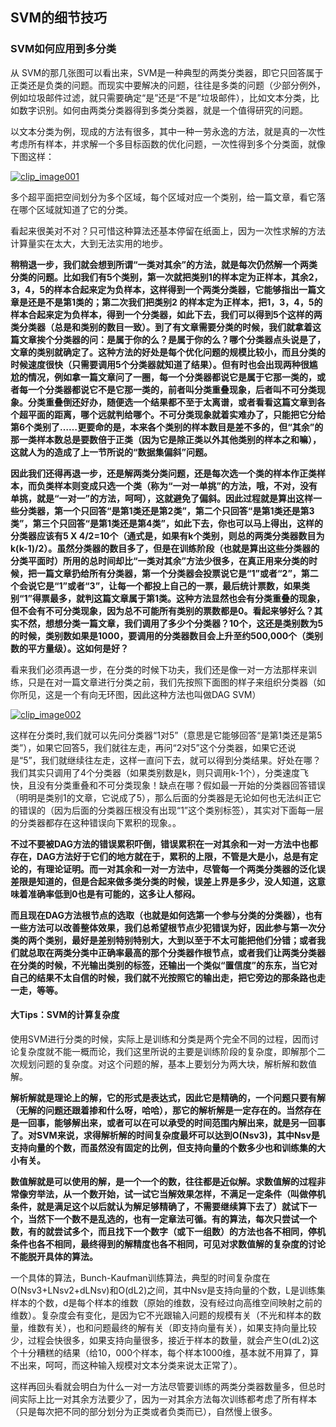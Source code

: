 ## SVM的细节技巧

### SVM如何应用到多分类

从 SVM的那几张图可以看出来，SVM是一种典型的两类分类器，即它只回答属于正类还是负类的问题。而现实中要解决的问题，往往是多类的问题（少部分例外，例如垃圾邮件过滤，就只需要确定“是”还是“不是”垃圾邮件），比如文本分类，比如数字识别。如何由两类分类器得到多类分类器，就是一个值得研究的问题。

  以文本分类为例，现成的方法有很多，其中一种一劳永逸的方法，就是真的一次性考虑所有样本，并求解一个多目标函数的优化问题，一次性得到多个分类面，就像下图这样：

[![clip_image001](http://www.blogjava.net/images/blogjava_net/zhenandaci/WindowsLiveWriter/SVMSVM_CBFA/clip_image001_thumb.jpg)](http://www.blogjava.net/images/blogjava_net/zhenandaci/WindowsLiveWriter/SVMSVM_CBFA/clip_image001_2.jpg)

​          多个超平面把空间划分为多个区域，每个区域对应一个类别，给一篇文章，看它落在哪个区域就知道了它的分类。

​       看起来很美对不对？只可惜这种算法还基本停留在纸面上，因为一次性求解的方法计算量实在太大，大到无法实用的地步。

​       **稍稍退一步，我们就会想到所谓“一类对其余”的方法，就是每次仍然解一个两类分类的问题。比如我们有5个类别，第一次就把类别1的样本定为正样本，其余2，3，4，5的样本合起来定为负样本，这样得到一个两类分类器，它能够指出一篇文章是还是不是第1类的；第二次我们把类别2 的样本定为正样本，把1，3，4，5的样本合起来定为负样本，得到一个分类器，如此下去，我们可以得到5个这样的两类分类器（总是和类别的数目一致）。到了有文章需要分类的时候，我们就拿着这篇文章挨个分类器的问：是属于你的么？是属于你的么？哪个分类器点头说是了，文章的类别就确定了。这种方法的好处是每个优化问题的规模比较小，而且分类的时候速度很快（只需要调用5个分类器就知道了结果）。但有时也会出现两种很尴尬的情况，例如拿一篇文章问了一圈，每一个分类器都说它是属于它那一类的，或者每一个分类器都说它不是它那一类的，前者叫分类重叠现象，后者叫不可分类现象。分类重叠倒还好办，随便选一个结果都不至于太离谱，或者看看这篇文章到各个超平面的距离，哪个远就判给哪个。不可分类现象就着实难办了，只能把它分给第6个类别了……更要命的是，本来各个类别的样本数目是差不多的，但“其余”的那一类样本数总是要数倍于正类（因为它是除正类以外其他类别的样本之和嘛），这就人为的造成了上一节所说的“数据集偏斜”问题。**

​       **因此我们还得再退一步，还是解两类分类问题，还是每次选一个类的样本作正类样本，而负类样本则变成只选一个类（称为“一对一单挑”的方法，哦，不对，没有单挑，就是“一对一”的方法，呵呵），这就避免了偏斜。因此过程就是算出这样一些分类器，第一个只回答“是第1类还是第2类”，第二个只回答“是第1类还是第3类”，第三个只回答“是第1类还是第4类”，如此下去，你也可以马上得出，这样的分类器应该有5 X 4/2=10个（通式是，如果有k个类别，则总的两类分类器数目为k(k-1)/2）。虽然分类器的数目多了，但是在训练阶段（也就是算出这些分类器的分类平面时）所用的总时间却比“一类对其余”方法少很多，在真正用来分类的时候，把一篇文章扔给所有分类器，第一个分类器会投票说它是“1”或者“2”，第二个会说它是“1”或者“3”，让每一个都投上自己的一票，最后统计票数，如果类别“1”得票最多，就判这篇文章属于第1类。这种方法显然也会有分类重叠的现象，但不会有不可分类现象，因为总不可能所有类别的票数都是0。看起来够好么？其实不然，想想分类一篇文章，我们调用了多少个分类器？10个，这还是类别数为5的时候，类别数如果是1000，要调用的分类器数目会上升至约500,000个（类别数的平方量级）。这如何是好？**

​       看来我们必须再退一步，在分类的时候下功夫，我们还是像一对一方法那样来训练，只是在对一篇文章进行分类之前，我们先按照下面图的样子来组织分类器（如你所见，这是一个有向无环图，因此这种方法也叫做DAG SVM）

[![clip_image002](http://www.blogjava.net/images/blogjava_net/zhenandaci/WindowsLiveWriter/SVMSVM_CBFA/clip_image002_thumb.gif)](http://www.blogjava.net/images/blogjava_net/zhenandaci/WindowsLiveWriter/SVMSVM_CBFA/clip_image002_2.gif)

​        这样在分类时,我们就可以先问分类器“1对5”（意思是它能够回答“是第1类还是第5类”），如果它回答5，我们就往左走，再问“2对5”这个分类器，如果它还说是“5”，我们就继续往左走，这样一直问下去，就可以得到分类结果。好处在哪？我们其实只调用了4个分类器（如果类别数是k，则只调用k-1个），分类速度飞快，且没有分类重叠和不可分类现象！缺点在哪？假如最一开始的分类器回答错误（明明是类别1的文章，它说成了5），那么后面的分类器是无论如何也无法纠正它的错误的（因为后面的分类器压根没有出现“1”这个类别标签），其实对下面每一层的分类器都存在这种错误向下累积的现象。。

​        **不过不要被DAG方法的错误累积吓倒，错误累积在一对其余和一对一方法中也都存在，DAG方法好于它们的地方就在于，累积的上限，不管是大是小，总是有定论的，有理论证明。而一对其余和一对一方法中，尽管每一个两类分类器的泛化误差限是知道的，但是合起来做多类分类的时候，误差上界是多少，没人知道，这意味着准确率低到0也是有可能的，这多让人郁闷。**

​        **而且现在DAG方法根节点的选取（也就是如何选第一个参与分类的分类器），也有一些方法可以改善整体效果，我们总希望根节点少犯错误为好，因此参与第一次分类的两个类别，最好是差别特别特别大，大到以至于不太可能把他们分错；或者我们就总取在两类分类中正确率最高的那个分类器作根节点，或者我们让两类分类器在分类的时候，不光输出类别的标签，还输出一个类似“置信度”的东东，当它对自己的结果不太自信的时候，我们就不光按照它的输出走，把它旁边的那条路也走一走，等等。**

#### **大Tips：SVM的计算复杂度**

​        使用SVM进行分类的时候，实际上是训练和分类是两个完全不同的过程，因而讨论复杂度就不能一概而论，我们这里所说的主要是训练阶段的复杂度，即解那个二次规划问题的复杂度。对这个问题的解，基本上要划分为两大块，解析解和数值解。

​      **解析解就是理论上的解，它的形式是表达式，因此它是精确的，一个问题只要有解（无解的问题还跟着掺和什么呀，哈哈），那它的解析解是一定存在的。当然存在是一回事，能够解出来，或者可以在可以承受的时间范围内解出来，就是另一回事了。对SVM来说，求得解析解的时间复杂度最坏可以达到O(Nsv3)，其中Nsv是支持向量的个数，而虽然没有固定的比例，但支持向量的个数多少也和训练集的大小有关。**

​      **数值解就是可以使用的解，是一个一个的数，往往都是近似解。求数值解的过程非常像穷举法，从一个数开始，试一试它当解效果怎样，不满足一定条件（叫做停机条件，就是满足这个以后就认为解足够精确了，不需要继续算下去了）就试下一个，当然下一个数不是乱选的，也有一定章法可循。有的算法，每次只尝试一个数，有的就尝试多个，而且找下一个数字（或下一组数）的方法也各不相同，停机条件也各不相同，最终得到的解精度也各不相同，可见对求数值解的复杂度的讨论不能脱开具体的算法。**

​       一个具体的算法，Bunch-Kaufman训练算法，典型的时间复杂度在O(Nsv3+LNsv2+dLNsv)和O(dL2)之间，其中Nsv是支持向量的个数，L是训练集样本的个数，d是每个样本的维数（原始的维数，没有经过向高维空间映射之前的维数）。复杂度会有变化，是因为它不光跟输入问题的规模有关（不光和样本的数量，维数有关），也和问题最终的解有关（即支持向量有关），如果支持向量比较少，过程会快很多，如果支持向量很多，接近于样本的数量，就会产生O(dL2)这个十分糟糕的结果（给10，000个样本，每个样本1000维，基本就不用算了，算不出来，呵呵，而这种输入规模对文本分类来说太正常了）。

​       这样再回头看就会明白为什么一对一方法尽管要训练的两类分类器数量多，但总时间实际上比一对其余方法要少了，因为一对其余方法每次训练都考虑了所有样本（只是每次把不同的部分划分为正类或者负类而已），自然慢上很多。